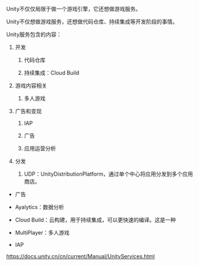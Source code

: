 Unity不仅仅局限于做一个游戏引擎，它还想做游戏服务。

Unity不仅想做游戏服务，还想做代码仓库、持续集成等开发阶段的事情。

Unity服务包含的内容：

1. 开发
   
   1. 代码仓库
   
   2. 持续集成：Cloud Build

2. 游戏内容相关
   
   1. 多人游戏

3. 广告和变现
   
   1. IAP
   
   2. 广告
   
   3. 应用运营分析

4. 分发
   
   1. UDP：UnityDistributionPlatform，通过单个中心将应用分发到多个应用商店。
- 广告

- Ayalytics：数据分析

- Cloud Build：云构建，用于持续集成，可以更快速的编译。这是一种

- MultiPlayer：多人游戏

- IAP

https://docs.unity.cn/cn/current/Manual/UnityServices.html
